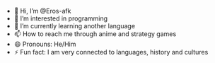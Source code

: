- 👋 Hi, I’m @Eros-afk
- 👀 I’m interested in programming
- 🌱 I’m currently learning another language
- 📫 How to reach me through anime and strategy games
- 😄 Pronouns: He/Him
- ⚡ Fun fact: I am very connected to languages, history and cultures

<!---
Eros-afk/Eros-afk is a ✨ special ✨ repository because its `README.md` (this file) appears on your GitHub profile.
You can click the Preview link to take a look at your changes.
--->
